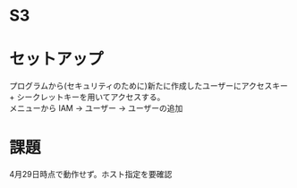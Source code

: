 # S3

# セットアップ
プログラムから(セキュリティのために)新たに作成したユーザーにアクセスキー + シークレットキーを用いてアクセスする。  
メニューから IAM → ユーザー → ユーザーの追加

# 課題
4月29日時点で動作せず。ホスト指定を要確認